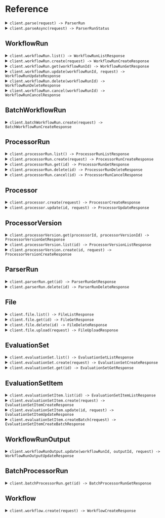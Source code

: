# Reference
<details><summary><code>client.parse(request) -> ParserRun</code></summary>
<dl>
<dd>

#### 📝 Description

<dl>
<dd>

<dl>
<dd>

Parse files to get cleaned, chunked target content (e.g. markdown).

The Parse endpoint allows you to convert documents into structured, machine-readable formats with fine-grained control over the parsing process. This endpoint is ideal for extracting cleaned document content to be used as context for downstream processing, e.g. RAG pipelines, custom ingestion pipelines, embeddings classification, etc.

For more details, see the [Parse File guide](/product/parsing/parse).
</dd>
</dl>
</dd>
</dl>

#### 🔌 Usage

<dl>
<dd>

<dl>
<dd>

```java
client.parse(
    ParseRequest
        .builder()
        .file(
            ParseRequestFile
                .builder()
                .build()
        )
        .responseType(ParseRequestResponseType.JSON)
        .build()
);
```
</dd>
</dl>
</dd>
</dl>

#### ⚙️ Parameters

<dl>
<dd>

<dl>
<dd>

**responseType:** `Optional<ParseRequestResponseType>` 

Controls the format of the response chunks. Defaults to `json` if not specified.
* `json` - Returns parsed outputs in the response body
* `url` - Return a presigned URL to the parsed content in the response body
    
</dd>
</dl>

<dl>
<dd>

**file:** `ParseRequestFile` — A file object containing either a URL or a fileId.
    
</dd>
</dl>

<dl>
<dd>

**config:** `Optional<ParseConfig>` 
    
</dd>
</dl>
</dd>
</dl>


</dd>
</dl>
</details>

<details><summary><code>client.parseAsync(request) -> ParserRunStatus</code></summary>
<dl>
<dd>

#### 📝 Description

<dl>
<dd>

<dl>
<dd>

Parse files **asynchronously** to get cleaned, chunked target content (e.g. markdown).

The Parse Async endpoint allows you to convert documents into structured, machine-readable formats with fine-grained control over the parsing process. This endpoint is ideal for extracting cleaned document content to be used as context for downstream processing, e.g. RAG pipelines, custom ingestion pipelines, embeddings classification, etc.

Parse files asynchronously and get a parser run ID that can be used to check status and retrieve results with the [Get Parser Run](https://docs.extend.ai/2025-04-21/developers/api-reference/parse-endpoints/get-parser-run) endpoint.

This is useful for:
* Large files that may take longer to process
* Avoiding timeout issues with synchronous parsing.

For more details, see the [Parse File guide](/product/parsing/parse).
</dd>
</dl>
</dd>
</dl>

#### 🔌 Usage

<dl>
<dd>

<dl>
<dd>

```java
client.parseAsync(
    ParseAsyncRequest
        .builder()
        .file(
            ParseAsyncRequestFile
                .builder()
                .build()
        )
        .build()
);
```
</dd>
</dl>
</dd>
</dl>

#### ⚙️ Parameters

<dl>
<dd>

<dl>
<dd>

**file:** `ParseAsyncRequestFile` — A file object containing either a URL or a fileId.
    
</dd>
</dl>

<dl>
<dd>

**config:** `Optional<ParseConfig>` 
    
</dd>
</dl>
</dd>
</dl>


</dd>
</dl>
</details>

## WorkflowRun
<details><summary><code>client.workflowRun.list() -> WorkflowRunListResponse</code></summary>
<dl>
<dd>

#### 📝 Description

<dl>
<dd>

<dl>
<dd>

List runs of a Workflow. Workflows are sequences of steps that process files and data in a specific order to achieve a desired outcome. A WorkflowRun represents a single execution of a workflow against a file.
</dd>
</dl>
</dd>
</dl>

#### 🔌 Usage

<dl>
<dd>

<dl>
<dd>

```java
client.workflowRun().list(
    WorkflowRunListRequest
        .builder()
        .status(WorkflowStatus.PENDING)
        .workflowId("workflowId")
        .batchId("batchId")
        .fileNameContains("fileNameContains")
        .sortBy(SortByEnum.UPDATED_AT)
        .sortDir(SortDirEnum.ASC)
        .nextPageToken("xK9mLPqRtN3vS8wF5hB2cQ==:zWvUxYjM4nKpL7aDgE9HbTcR2mAyX3/Q+CNkfBSw1dZ=")
        .maxPageSize(1)
        .build()
);
```
</dd>
</dl>
</dd>
</dl>

#### ⚙️ Parameters

<dl>
<dd>

<dl>
<dd>

**status:** `Optional<WorkflowStatus>` 

Filters workflow runs by their status. If not provided, no filter is applied.

 The status of a workflow run:
 * `"PENDING"` - The workflow run has not started yet
 * `"PROCESSING"` - The workflow run is in progress
 * `"NEEDS_REVIEW"` - The workflow run requires manual review
 * `"REJECTED"` - The workflow run was rejected during manual review
 * `"PROCESSED"` - The workflow run completed successfully
 * `"FAILED"` - The workflow run encountered an error
 * `"CANCELLED"` - The workflow run was cancelled
 * `"CANCELLING"` - The workflow run is being cancelled
    
</dd>
</dl>

<dl>
<dd>

**workflowId:** `Optional<String>` 

Filters workflow runs by the workflow ID. If not provided, runs for all workflows are returned.

Example: `"workflow_BMdfq_yWM3sT-ZzvCnA3f"`
    
</dd>
</dl>

<dl>
<dd>

**batchId:** `Optional<String>` 

Filters workflow runs by the batch ID. This is useful for fetching all runs for a given batch created via the [Batch Run Workflow](/developers/api-reference/workflow-endpoints/batch-run-workflow) endpoint.

Example: `"batch_7Ws31-F5"`
    
</dd>
</dl>

<dl>
<dd>

**fileNameContains:** `Optional<String>` 

Filters workflow runs by the name of the file. Only returns workflow runs where the file name contains this string.

Example: `"invoice"`
    
</dd>
</dl>

<dl>
<dd>

**sortBy:** `Optional<SortByEnum>` — Sorts the workflow runs by the given field.
    
</dd>
</dl>

<dl>
<dd>

**sortDir:** `Optional<SortDirEnum>` — Sorts the workflow runs in ascending or descending order. Ascending order means the earliest workflow run is returned first.
    
</dd>
</dl>

<dl>
<dd>

**nextPageToken:** `Optional<String>` 
    
</dd>
</dl>

<dl>
<dd>

**maxPageSize:** `Optional<Integer>` 
    
</dd>
</dl>
</dd>
</dl>


</dd>
</dl>
</details>

<details><summary><code>client.workflowRun.create(request) -> WorkflowRunCreateResponse</code></summary>
<dl>
<dd>

#### 📝 Description

<dl>
<dd>

<dl>
<dd>

Run a Workflow with files. A Workflow is a sequence of steps that process files and data in a specific order to achieve a desired outcome. A WorkflowRun will be created for each file processed. A WorkflowRun represents a single execution of a workflow against a file.
</dd>
</dl>
</dd>
</dl>

#### 🔌 Usage

<dl>
<dd>

<dl>
<dd>

```java
client.workflowRun().create(
    WorkflowRunCreateRequest
        .builder()
        .workflowId("workflow_id_here")
        .build()
);
```
</dd>
</dl>
</dd>
</dl>

#### ⚙️ Parameters

<dl>
<dd>

<dl>
<dd>

**workflowId:** `String` 

The ID of the workflow to run.

Example: `"workflow_BMdfq_yWM3sT-ZzvCnA3f"`
    
</dd>
</dl>

<dl>
<dd>

**files:** `Optional<List<WorkflowRunFileInput>>` — An array of files to process through the workflow. Either the `files` array or `rawTexts` array must be provided. Supported file types can be found [here](/product/general/supported-file-types). There is a limit if 50 files that can be processed at once using this endpoint. If you wish to process more at a time, consider using the [Batch Run Workflow](/developers/api-reference/workflow-endpoints/batch-run-workflow) endpoint.
    
</dd>
</dl>

<dl>
<dd>

**rawTexts:** `Optional<List<String>>` — An array of raw strings. Can be used in place of files when passing raw data. The raw data will be converted to `.txt` files and run through the workflow. If the data follows a specific format, it is recommended to use the files parameter instead. Either `files` or `rawTexts` must be provided.
    
</dd>
</dl>

<dl>
<dd>

**version:** `Optional<String>` 

An optional version of the workflow that files will be run through. This number can be found when viewing the workflow on the Extend platform. When a version number is not supplied, the most recent published version of the workflow will be used. If no published versions exist, the draft version will be used. To run the `"draft"` version of a workflow, use `"draft"` as the version.

Examples:
- `"3"` - Run version 3 of the workflow
- `"draft"` - Run the draft version of the workflow
    
</dd>
</dl>

<dl>
<dd>

**priority:** `Optional<Integer>` — An optional value used to determine the relative order of WorkflowRuns when rate limiting is in effect. Lower values will be prioritized before higher values.
    
</dd>
</dl>

<dl>
<dd>

**metadata:** `Optional<Map<String, Object>>` — A optional metadata object that can be assigned to a specific WorkflowRun to help identify it. It will be returned in the response and webhooks. You can place any arbitrary `key : value` pairs in this object.
    
</dd>
</dl>
</dd>
</dl>


</dd>
</dl>
</details>

<details><summary><code>client.workflowRun.get(workflowRunId) -> WorkflowRunGetResponse</code></summary>
<dl>
<dd>

#### 📝 Description

<dl>
<dd>

<dl>
<dd>

Once a workflow has been run, you can check the status and output of a specific WorkflowRun.
</dd>
</dl>
</dd>
</dl>

#### 🔌 Usage

<dl>
<dd>

<dl>
<dd>

```java
client.workflowRun().get("workflow_run_id_here");
```
</dd>
</dl>
</dd>
</dl>

#### ⚙️ Parameters

<dl>
<dd>

<dl>
<dd>

**workflowRunId:** `String` 

The ID of the WorkflowRun that was outputted after a Workflow was run through the API.

Example: `"workflow_run_8k9m-xyzAB_Pqrst-Nvw4"`
    
</dd>
</dl>
</dd>
</dl>


</dd>
</dl>
</details>

<details><summary><code>client.workflowRun.update(workflowRunId, request) -> WorkflowRunUpdateResponse</code></summary>
<dl>
<dd>

#### 📝 Description

<dl>
<dd>

<dl>
<dd>

You can update the name and metadata of an in progress WorkflowRun at any time using this endpoint.
</dd>
</dl>
</dd>
</dl>

#### 🔌 Usage

<dl>
<dd>

<dl>
<dd>

```java
client.workflowRun().update(
    "workflow_run_id_here",
    WorkflowRunUpdateRequest
        .builder()
        .build()
);
```
</dd>
</dl>
</dd>
</dl>

#### ⚙️ Parameters

<dl>
<dd>

<dl>
<dd>

**workflowRunId:** `String` 

The ID of the WorkflowRun. This ID will start with "workflow_run". This ID can be found in the API response when creating a Workflow Run, or in the "history" tab of a workflow on the Extend platform.

Example: `"workflow_run_8k9m-xyzAB_Pqrst-Nvw4"`
    
</dd>
</dl>

<dl>
<dd>

**name:** `Optional<String>` — An optional name that can be assigned to a specific WorkflowRun
    
</dd>
</dl>

<dl>
<dd>

**metadata:** `Optional<Map<String, Object>>` 

A metadata object that can be assigned to a specific WorkflowRun. If metadata already exists on this WorkflowRun, the newly incoming metadata will be merged with the existing metadata, with the incoming metadata taking field precedence.

You can include any arbitrary `key : value` pairs in this object.
    
</dd>
</dl>
</dd>
</dl>


</dd>
</dl>
</details>

<details><summary><code>client.workflowRun.delete(workflowRunId) -> WorkflowRunDeleteResponse</code></summary>
<dl>
<dd>

#### 📝 Description

<dl>
<dd>

<dl>
<dd>

Delete a workflow run and all associated data from Extend. This operation is permanent and cannot be undone.

This endpoint can be used if you'd like to manage data retention on your own rather than automated data retention policies. Or make one-off deletions for your downstream customers.
</dd>
</dl>
</dd>
</dl>

#### 🔌 Usage

<dl>
<dd>

<dl>
<dd>

```java
client.workflowRun().delete("workflow_run_id_here");
```
</dd>
</dl>
</dd>
</dl>

#### ⚙️ Parameters

<dl>
<dd>

<dl>
<dd>

**workflowRunId:** `String` 

The ID of the workflow run to delete.

Example: `"workflow_run_xKm9pNv3qWsY_jL2tR5Dh"`
    
</dd>
</dl>
</dd>
</dl>


</dd>
</dl>
</details>

<details><summary><code>client.workflowRun.cancel(workflowRunId) -> WorkflowRunCancelResponse</code></summary>
<dl>
<dd>

#### 📝 Description

<dl>
<dd>

<dl>
<dd>

Cancel a running workflow run by its ID. This endpoint allows you to stop a workflow run that is currently in progress.

Note: Only workflow runs with a status of `PROCESSING` or `PENDING` can be cancelled. Workflow runs that are completed, failed, in review, rejected, or already cancelled cannot be cancelled.
</dd>
</dl>
</dd>
</dl>

#### 🔌 Usage

<dl>
<dd>

<dl>
<dd>

```java
client.workflowRun().cancel("workflow_run_id_here");
```
</dd>
</dl>
</dd>
</dl>

#### ⚙️ Parameters

<dl>
<dd>

<dl>
<dd>

**workflowRunId:** `String` 

The ID of the workflow run to cancel.

Example: `"workflow_run_xKm9pNv3qWsY_jL2tR5Dh"`
    
</dd>
</dl>
</dd>
</dl>


</dd>
</dl>
</details>

## BatchWorkflowRun
<details><summary><code>client.batchWorkflowRun.create(request) -> BatchWorkflowRunCreateResponse</code></summary>
<dl>
<dd>

#### 📝 Description

<dl>
<dd>

<dl>
<dd>

This endpoint allows you to efficiently initiate large batches of workflow runs in a single request (up to 1,000 in a single request, but you can queue up multiple batches in rapid succession). It accepts an array of inputs, each containing a file and metadata pair. The primary use case for this endpoint is for doing large bulk runs of >1000 files at a time that can process over the course of a few hours without needing to manage rate limits that would likely occur using the primary run endpoint.

Unlike the single [Run Workflow](/developers/api-reference/workflow-endpoints/run-workflow) endpoint which returns the details of the created workflow runs immediately, this batch endpoint returns a `batchId`.

Our recommended usage pattern is to integrate with [Webhooks](/product/webhooks/configuration) for consuming results, using the `metadata` and `batchId` to match up results to the original inputs in your downstream systems. However, you can integrate in a polling mechanism by using a combination of the [List Workflow Runs](https://docs.extend.ai/2025-04-21/developers/api-reference/workflow-endpoints/list-workflow-runs) endpoint to fetch all runs via a batch, and then [Get Workflow Run](https://docs.extend.ai/2025-04-21/developers/api-reference/workflow-endpoints/get-workflow-run) to fetch the full outputs each run.

**Priority:** All workflow runs created through this batch endpoint are automatically assigned a priority of 90.

**Processing and Monitoring:**
Upon successful submission, the endpoint returns a `batchId`. The individual workflow runs are then queued for processing.

- **Monitoring:** Track the progress and consume results of individual runs using [Webhooks](/product/webhooks/configuration). Subscribe to events like `workflow_run.completed`, `workflow_run.failed`, etc. The webhook payload for these events will include the corresponding `batchId` and the `metadata` you provided for each input.
- **Fetching Results:** You can also use the [List Workflow Runs](https://docs.extend.ai/2025-04-21/developers/api-reference/workflow-endpoints/list-workflow-runs) endpoint and filter using the `batchId` query param.
</dd>
</dl>
</dd>
</dl>

#### 🔌 Usage

<dl>
<dd>

<dl>
<dd>

```java
client.batchWorkflowRun().create(
    BatchWorkflowRunCreateRequest
        .builder()
        .workflowId("workflow_id_here")
        .inputs(
            new ArrayList<BatchWorkflowRunCreateRequestInputsItem>(
                Arrays.asList(
                    BatchWorkflowRunCreateRequestInputsItem
                        .builder()
                        .build()
                )
            )
        )
        .build()
);
```
</dd>
</dl>
</dd>
</dl>

#### ⚙️ Parameters

<dl>
<dd>

<dl>
<dd>

**workflowId:** `String` 

The ID of the workflow to run. This ID will start with "workflow_". This ID can be found viewing the workflow on the Extend platform.

Example: `"workflow_BMdfq_yWM3sT-ZzvCnA3f"`
    
</dd>
</dl>

<dl>
<dd>

**version:** `Optional<String>` — An optional version of the workflow to use. This can be a specific version number (e.g., `"1"`, `"2"`) found on the Extend platform, or `"draft"` to use the current unpublished draft version. When a version is not supplied, the latest deployed version of the workflow will be used. If no deployed version exists, the draft version will be used.
    
</dd>
</dl>

<dl>
<dd>

**inputs:** `List<BatchWorkflowRunCreateRequestInputsItem>` — An array of input objects to be processed by the workflow. Each object represents a single workflow run to be created. The array must contain at least 1 input and at most 1000 inputs.
    
</dd>
</dl>
</dd>
</dl>


</dd>
</dl>
</details>

## ProcessorRun
<details><summary><code>client.processorRun.list() -> ProcessorRunListResponse</code></summary>
<dl>
<dd>

#### 📝 Description

<dl>
<dd>

<dl>
<dd>

List runs of a Processor. A ProcessorRun represents a single execution of a processor against a file.
</dd>
</dl>
</dd>
</dl>

#### 🔌 Usage

<dl>
<dd>

<dl>
<dd>

```java
client.processorRun().list(
    ProcessorRunListRequest
        .builder()
        .status(ProcessorStatus.PENDING)
        .processorId("processorId")
        .processorType(ProcessorType.EXTRACT)
        .sourceId("sourceId")
        .source(ProcessorRunListRequestSource.ADMIN)
        .fileNameContains("fileNameContains")
        .sortBy(SortByEnum.UPDATED_AT)
        .sortDir(SortDirEnum.ASC)
        .nextPageToken("xK9mLPqRtN3vS8wF5hB2cQ==:zWvUxYjM4nKpL7aDgE9HbTcR2mAyX3/Q+CNkfBSw1dZ=")
        .maxPageSize(1)
        .build()
);
```
</dd>
</dl>
</dd>
</dl>

#### ⚙️ Parameters

<dl>
<dd>

<dl>
<dd>

**status:** `Optional<ProcessorStatus>` 

Filters processor runs by their status. If not provided, no filter is applied.

 The status of a processor run:
 * `"PENDING"` - The processor run has not started yet
 * `"PROCESSING"` - The processor run is in progress
 * `"PROCESSED"` - The processor run completed successfully
 * `"FAILED"` - The processor run encountered an error
 * `"CANCELLED"` - The processor run was cancelled
    
</dd>
</dl>

<dl>
<dd>

**processorId:** `Optional<String>` 

Filters processor runs by the processor ID. If not provided, runs for all processors are returned.

Example: `"dp_BMdfq_yWM3sT-ZzvCnA3f"`
    
</dd>
</dl>

<dl>
<dd>

**processorType:** `Optional<ProcessorType>` 

Filters processor runs by the processor type. If not provided, runs for all processor types are returned.

Example: `"EXTRACT"`
    
</dd>
</dl>

<dl>
<dd>

**sourceId:** `Optional<String>` 

Filters processor runs by the source ID. The source ID corresponds to the entity that created the processor run.

Example: `"workflow_run_123"`
    
</dd>
</dl>

<dl>
<dd>

**source:** `Optional<ProcessorRunListRequestSource>` 

Filters processor runs by the source that created them. If not provided, runs from all sources are returned.

The source of the processor run:
* `"ADMIN"` - Created by admin
* `"BATCH_PROCESSOR_RUN"` - Created from a batch processor run
* `"PLAYGROUND"` - Created from playground
* `"WORKFLOW_CONFIGURATION"` - Created from workflow configuration
* `"WORKFLOW_RUN"` - Created from a workflow run
* `"STUDIO"` - Created from Studio
* `"API"` - Created via API
 
    
</dd>
</dl>

<dl>
<dd>

**fileNameContains:** `Optional<String>` 

Filters processor runs by the name of the file. Only returns processor runs where the file name contains this string.

Example: `"invoice"`
    
</dd>
</dl>

<dl>
<dd>

**sortBy:** `Optional<SortByEnum>` — Sorts the processor runs by the given field.
    
</dd>
</dl>

<dl>
<dd>

**sortDir:** `Optional<SortDirEnum>` — Sorts the processor runs in ascending or descending order. Ascending order means the earliest processor run is returned first.
    
</dd>
</dl>

<dl>
<dd>

**nextPageToken:** `Optional<String>` 
    
</dd>
</dl>

<dl>
<dd>

**maxPageSize:** `Optional<Integer>` 
    
</dd>
</dl>
</dd>
</dl>


</dd>
</dl>
</details>

<details><summary><code>client.processorRun.create(request) -> ProcessorRunCreateResponse</code></summary>
<dl>
<dd>

#### 📝 Description

<dl>
<dd>

<dl>
<dd>

Run processors (extraction, classification, splitting, etc.) on a given document.

**Synchronous vs Asynchronous Processing:**
- **Asynchronous (default)**: Returns immediately with `PROCESSING` status. Use webhooks or polling to get results.
- **Synchronous**: Set `sync: true` to wait for completion and get final results in the response (5-minute timeout).

**For asynchronous processing:**
- You can [configure webhooks](https://docs.extend.ai/2025-04-21/developers/webhooks/configuration) to receive notifications when a processor run is complete or failed.
- Or you can [poll the get endpoint](https://docs.extend.ai/2025-04-21/developers/api-reference/processor-endpoints/get-processor-run) for updates on the status of the processor run.
</dd>
</dl>
</dd>
</dl>

#### 🔌 Usage

<dl>
<dd>

<dl>
<dd>

```java
client.processorRun().create(
    ProcessorRunCreateRequest
        .builder()
        .processorId("processor_id_here")
        .build()
);
```
</dd>
</dl>
</dd>
</dl>

#### ⚙️ Parameters

<dl>
<dd>

<dl>
<dd>

**processorId:** `String` 
    
</dd>
</dl>

<dl>
<dd>

**version:** `Optional<String>` 

An optional version of the processor to use. When not supplied, the most recent published version of the processor will be used. Special values include:
- `"latest"` for the most recent published version. If there are no published versions, the draft version will be used.
- `"draft"` for the draft version.
- Specific version numbers corresponding to versions your team has published, e.g. `"1.0"`, `"2.2"`, etc.
    
</dd>
</dl>

<dl>
<dd>

**file:** `Optional<ProcessorRunFileInput>` — The file to be processed. One of `file` or `rawText` must be provided. Supported file types can be found [here](/product/general/supported-file-types).
    
</dd>
</dl>

<dl>
<dd>

**rawText:** `Optional<String>` — A raw string to be processed. Can be used in place of file when passing raw text data streams. One of `file` or `rawText` must be provided.
    
</dd>
</dl>

<dl>
<dd>

**sync:** `Optional<Boolean>` 

Whether to run the processor synchronously. When `true`, the request will wait for the processor run to complete and return the final results. When `false` (default), the request returns immediately with a `PROCESSING` status, and you can poll for completion or use webhooks. For production use cases, we recommending leaving sync off and building around an async integration for more resiliency, unless your use case is predictably fast (e.g. sub < 30 seconds) run time or otherwise have integration constraints that require a synchronous API.

**Timeout**: Synchronous requests have a 5-minute timeout. If the processor run takes longer, it will continue processing asynchronously and you can retrieve the results via the GET endpoint.
    
</dd>
</dl>

<dl>
<dd>

**priority:** `Optional<Integer>` — An optional value used to determine the relative order of ProcessorRuns when rate limiting is in effect. Lower values will be prioritized before higher values.
    
</dd>
</dl>

<dl>
<dd>

**metadata:** `Optional<Map<String, Object>>` — An optional object that can be passed in to identify the run of the document processor. It will be returned back to you in the response and webhooks.
    
</dd>
</dl>

<dl>
<dd>

**config:** `Optional<ProcessorRunCreateRequestConfig>` — The configuration for the processor run. If this is provided, this config will be used. If not provided, the config for the specific version you provide will be used. The type of configuration must match the processor type.
    
</dd>
</dl>
</dd>
</dl>


</dd>
</dl>
</details>

<details><summary><code>client.processorRun.get(id) -> ProcessorRunGetResponse</code></summary>
<dl>
<dd>

#### 📝 Description

<dl>
<dd>

<dl>
<dd>

Retrieve details about a specific processor run, including its status, outputs, and any edits made during review.

A common use case for this endpoint is to poll for the status and final output of an async processor run when using the [Run Processor](https://docs.extend.ai/2025-04-21/developers/api-reference/processor-endpoints/run-processor) endpoint. For instance, if you do not want to not configure webhooks to receive the output via completion/failure events.
</dd>
</dl>
</dd>
</dl>

#### 🔌 Usage

<dl>
<dd>

<dl>
<dd>

```java
client.processorRun().get("processor_run_id_here");
```
</dd>
</dl>
</dd>
</dl>

#### ⚙️ Parameters

<dl>
<dd>

<dl>
<dd>

**id:** `String` 

The unique identifier for this processor run.

Example: `"dpr_Xj8mK2pL9nR4vT7qY5wZ"`
    
</dd>
</dl>
</dd>
</dl>


</dd>
</dl>
</details>

<details><summary><code>client.processorRun.delete(id) -> ProcessorRunDeleteResponse</code></summary>
<dl>
<dd>

#### 📝 Description

<dl>
<dd>

<dl>
<dd>

Delete a processor run and all associated data from Extend. This operation is permanent and cannot be undone.

This endpoint can be used if you'd like to manage data retention on your own rather than automated data retention policies. Or make one-off deletions for your downstream customers.
</dd>
</dl>
</dd>
</dl>

#### 🔌 Usage

<dl>
<dd>

<dl>
<dd>

```java
client.processorRun().delete("processor_run_id_here");
```
</dd>
</dl>
</dd>
</dl>

#### ⚙️ Parameters

<dl>
<dd>

<dl>
<dd>

**id:** `String` 

The ID of the processor run to delete.

Example: `"dpr_Xj8mK2pL9nR4vT7qY5wZ"`
    
</dd>
</dl>
</dd>
</dl>


</dd>
</dl>
</details>

<details><summary><code>client.processorRun.cancel(id) -> ProcessorRunCancelResponse</code></summary>
<dl>
<dd>

#### 📝 Description

<dl>
<dd>

<dl>
<dd>

Cancel a running processor run by its ID. This endpoint allows you to stop a processor run that is currently in progress.

Note: Only processor runs with a status of `"PROCESSING"` can be cancelled. Processor runs that have already completed, failed, or been cancelled cannot be cancelled again.
</dd>
</dl>
</dd>
</dl>

#### 🔌 Usage

<dl>
<dd>

<dl>
<dd>

```java
client.processorRun().cancel("processor_run_id_here");
```
</dd>
</dl>
</dd>
</dl>

#### ⚙️ Parameters

<dl>
<dd>

<dl>
<dd>

**id:** `String` 

The unique identifier for the processor run to cancel.

Example: `"dpr_Xj8mK2pL9nR4vT7qY5wZ"`
    
</dd>
</dl>
</dd>
</dl>


</dd>
</dl>
</details>

## Processor
<details><summary><code>client.processor.create(request) -> ProcessorCreateResponse</code></summary>
<dl>
<dd>

#### 📝 Description

<dl>
<dd>

<dl>
<dd>

Create a new processor in Extend, optionally cloning from an existing processor
</dd>
</dl>
</dd>
</dl>

#### 🔌 Usage

<dl>
<dd>

<dl>
<dd>

```java
client.processor().create(
    ProcessorCreateRequest
        .builder()
        .name("My Processor Name")
        .type(ProcessorType.EXTRACT)
        .build()
);
```
</dd>
</dl>
</dd>
</dl>

#### ⚙️ Parameters

<dl>
<dd>

<dl>
<dd>

**name:** `String` — The name of the new processor
    
</dd>
</dl>

<dl>
<dd>

**type:** `ProcessorType` 
    
</dd>
</dl>

<dl>
<dd>

**cloneProcessorId:** `Optional<String>` 

The ID of an existing processor to clone. One of `cloneProcessorId` or `config` must be provided.

Example: `"dp_Xj8mK2pL9nR4vT7qY5wZ"`
    
</dd>
</dl>

<dl>
<dd>

**config:** `Optional<ProcessorCreateRequestConfig>` — The configuration for the processor. The type of configuration must match the processor type. One of `cloneProcessorId` or `config` must be provided.
    
</dd>
</dl>
</dd>
</dl>


</dd>
</dl>
</details>

<details><summary><code>client.processor.update(id, request) -> ProcessorUpdateResponse</code></summary>
<dl>
<dd>

#### 📝 Description

<dl>
<dd>

<dl>
<dd>

Update an existing processor in Extend
</dd>
</dl>
</dd>
</dl>

#### 🔌 Usage

<dl>
<dd>

<dl>
<dd>

```java
client.processor().update(
    "processor_id_here",
    ProcessorUpdateRequest
        .builder()
        .build()
);
```
</dd>
</dl>
</dd>
</dl>

#### ⚙️ Parameters

<dl>
<dd>

<dl>
<dd>

**id:** `String` 

The ID of the processor to update.

Example: `"dp_Xj8mK2pL9nR4vT7qY5wZ"`
    
</dd>
</dl>

<dl>
<dd>

**name:** `Optional<String>` — The new name for the processor
    
</dd>
</dl>

<dl>
<dd>

**config:** `Optional<ProcessorUpdateRequestConfig>` 

The new configuration for the processor. The type of configuration must match the processor type:
* For classification processors, use `ClassificationConfig`
* For extraction processors, use `ExtractionConfig`
* For splitter processors, use `SplitterConfig`
    
</dd>
</dl>
</dd>
</dl>


</dd>
</dl>
</details>

## ProcessorVersion
<details><summary><code>client.processorVersion.get(processorId, processorVersionId) -> ProcessorVersionGetResponse</code></summary>
<dl>
<dd>

#### 📝 Description

<dl>
<dd>

<dl>
<dd>

Retrieve a specific version of a processor in Extend
</dd>
</dl>
</dd>
</dl>

#### 🔌 Usage

<dl>
<dd>

<dl>
<dd>

```java
client.processorVersion().get("processor_id_here", "processor_version_id_here");
```
</dd>
</dl>
</dd>
</dl>

#### ⚙️ Parameters

<dl>
<dd>

<dl>
<dd>

**processorId:** `String` 

The ID of the processor.

Example: `"dp_Xj8mK2pL9nR4vT7qY5wZ"`
    
</dd>
</dl>

<dl>
<dd>

**processorVersionId:** `String` 

The ID of the specific processor version to retrieve.

Example: `"dpv_QYk6jgHA_8CsO8rVWhyNC"`
    
</dd>
</dl>
</dd>
</dl>


</dd>
</dl>
</details>

<details><summary><code>client.processorVersion.list(id) -> ProcessorVersionListResponse</code></summary>
<dl>
<dd>

#### 📝 Description

<dl>
<dd>

<dl>
<dd>

This endpoint allows you to fetch all versions of a given processor, including the current `draft` version.

Versions are typically returned in descending order of creation (newest first), but this should be confirmed in the actual implementation.
The `draft` version is the latest unpublished version of the processor, which can be published to create a new version. It might not have any changes from the last published version.
</dd>
</dl>
</dd>
</dl>

#### 🔌 Usage

<dl>
<dd>

<dl>
<dd>

```java
client.processorVersion().list("processor_id_here");
```
</dd>
</dl>
</dd>
</dl>

#### ⚙️ Parameters

<dl>
<dd>

<dl>
<dd>

**id:** `String` 

The ID of the processor to retrieve versions for.

Example: `"dp_Xj8mK2pL9nR4vT7qY5wZ"`
    
</dd>
</dl>
</dd>
</dl>


</dd>
</dl>
</details>

<details><summary><code>client.processorVersion.create(id, request) -> ProcessorVersionCreateResponse</code></summary>
<dl>
<dd>

#### 📝 Description

<dl>
<dd>

<dl>
<dd>

This endpoint allows you to publish a new version of an existing processor. Publishing a new version creates a snapshot of the processor's current configuration and makes it available for use in workflows.

Publishing a new version does not automatically update existing workflows using this processor. You may need to manually update workflows to use the new version if desired.
</dd>
</dl>
</dd>
</dl>

#### 🔌 Usage

<dl>
<dd>

<dl>
<dd>

```java
client.processorVersion().create(
    "processor_id_here",
    ProcessorVersionCreateRequest
        .builder()
        .releaseType(ProcessorVersionCreateRequestReleaseType.MAJOR)
        .build()
);
```
</dd>
</dl>
</dd>
</dl>

#### ⚙️ Parameters

<dl>
<dd>

<dl>
<dd>

**id:** `String` 

The ID of the processor to publish a new version for.

Example: `"dp_Xj8mK2pL9nR4vT7qY5wZ"`
    
</dd>
</dl>

<dl>
<dd>

**releaseType:** `ProcessorVersionCreateRequestReleaseType` — The type of release for this version. The two options are "major" and "minor", which will increment the version number accordingly.
    
</dd>
</dl>

<dl>
<dd>

**description:** `Optional<String>` — A description of the changes in this version. This helps track the evolution of the processor over time.
    
</dd>
</dl>

<dl>
<dd>

**config:** `Optional<ProcessorVersionCreateRequestConfig>` — The configuration for this version of the processor. The type of configuration must match the processor type.
    
</dd>
</dl>
</dd>
</dl>


</dd>
</dl>
</details>

## ParserRun
<details><summary><code>client.parserRun.get(id) -> ParserRunGetResponse</code></summary>
<dl>
<dd>

#### 📝 Description

<dl>
<dd>

<dl>
<dd>

Retrieve the status and results of a parser run.

Use this endpoint to get results for a parser run that has already completed, or to check on the status of an asynchronous parser run initiated via the [Parse File Asynchronously](https://docs.extend.ai/2025-04-21/developers/api-reference/parse-endpoints/parse-file-async) endpoint.

If parsing is still in progress, you'll receive a response with just the status. Once complete, you'll receive the full parsed content in the response.
</dd>
</dl>
</dd>
</dl>

#### 🔌 Usage

<dl>
<dd>

<dl>
<dd>

```java
client.parserRun().get(
    "parser_run_id_here",
    ParserRunGetRequest
        .builder()
        .responseType(ParserRunGetRequestResponseType.JSON)
        .build()
);
```
</dd>
</dl>
</dd>
</dl>

#### ⚙️ Parameters

<dl>
<dd>

<dl>
<dd>

**id:** `String` 

The unique identifier for the parser run.

Example: `"parser_run_xK9mLPqRtN3vS8wF5hB2cQ"`
    
</dd>
</dl>

<dl>
<dd>

**responseType:** `Optional<ParserRunGetRequestResponseType>` 

Controls the format of the response chunks. Defaults to `json` if not specified.
* `json` - Returns chunks with inline content
* `url` - Returns chunks with presigned URLs to content instead of inline data
    
</dd>
</dl>
</dd>
</dl>


</dd>
</dl>
</details>

<details><summary><code>client.parserRun.delete(id) -> ParserRunDeleteResponse</code></summary>
<dl>
<dd>

#### 📝 Description

<dl>
<dd>

<dl>
<dd>

Delete a parser run and all associated data from Extend. This operation is permanent and cannot be undone.

This endpoint can be used if you'd like to manage data retention on your own rather than automated data retention policies. Or make one-off deletions for your downstream customers.
</dd>
</dl>
</dd>
</dl>

#### 🔌 Usage

<dl>
<dd>

<dl>
<dd>

```java
client.parserRun().delete("parser_run_id_here");
```
</dd>
</dl>
</dd>
</dl>

#### ⚙️ Parameters

<dl>
<dd>

<dl>
<dd>

**id:** `String` 

The ID of the parser run to delete.

Example: `"parser_run_xK9mLPqRtN3vS8wF5hB2cQ"`
    
</dd>
</dl>
</dd>
</dl>


</dd>
</dl>
</details>

## File
<details><summary><code>client.file.list() -> FileListResponse</code></summary>
<dl>
<dd>

#### 📝 Description

<dl>
<dd>

<dl>
<dd>

List files in your account. Files represent documents that have been uploaded to Extend. This endpoint returns a paginated response. You can use the `nextPageToken` to fetch subsequent results.
</dd>
</dl>
</dd>
</dl>

#### 🔌 Usage

<dl>
<dd>

<dl>
<dd>

```java
client.file().list(
    FileListRequest
        .builder()
        .nameContains("nameContains")
        .sortDir(SortDirEnum.ASC)
        .nextPageToken("xK9mLPqRtN3vS8wF5hB2cQ==:zWvUxYjM4nKpL7aDgE9HbTcR2mAyX3/Q+CNkfBSw1dZ=")
        .maxPageSize(1)
        .build()
);
```
</dd>
</dl>
</dd>
</dl>

#### ⚙️ Parameters

<dl>
<dd>

<dl>
<dd>

**nameContains:** `Optional<String>` 

Filters files to only include those that contain the given string in the name.

Example: `"invoice"`
    
</dd>
</dl>

<dl>
<dd>

**sortDir:** `Optional<SortDirEnum>` — Sorts the files in ascending or descending order. Ascending order means the earliest file is returned first.
    
</dd>
</dl>

<dl>
<dd>

**nextPageToken:** `Optional<String>` 
    
</dd>
</dl>

<dl>
<dd>

**maxPageSize:** `Optional<Integer>` 
    
</dd>
</dl>
</dd>
</dl>


</dd>
</dl>
</details>

<details><summary><code>client.file.get(id) -> FileGetResponse</code></summary>
<dl>
<dd>

#### 📝 Description

<dl>
<dd>

<dl>
<dd>

Fetch a file by its ID to obtain additional details and the raw file content.
</dd>
</dl>
</dd>
</dl>

#### 🔌 Usage

<dl>
<dd>

<dl>
<dd>

```java
client.file().get(
    "file_id_here",
    FileGetRequest
        .builder()
        .rawText(true)
        .markdown(true)
        .html(true)
        .build()
);
```
</dd>
</dl>
</dd>
</dl>

#### ⚙️ Parameters

<dl>
<dd>

<dl>
<dd>

**id:** `String` 

Extend's ID for the file. It will always start with `"file_"`. This ID is returned when creating a new File, or the value on the `fileId` field in a WorkflowRun.

Example: `"file_Xj8mK2pL9nR4vT7qY5wZ"`
    
</dd>
</dl>

<dl>
<dd>

**rawText:** `Optional<Boolean>` — If set to true, the raw text content of the file will be included in the response. This is useful for indexing text-based files like PDFs, Word Documents, etc.
    
</dd>
</dl>

<dl>
<dd>

**markdown:** `Optional<Boolean>` 

If set to true, the markdown content of the file will be included in the response. This is useful for indexing very clean content into RAG pipelines for files like PDFs, Word Documents, etc.

Only available for files with a type of PDF, IMG, or .doc/.docx files that were auto-converted to PDFs.
    
</dd>
</dl>

<dl>
<dd>

**html:** `Optional<Boolean>` 

If set to true, the html content of the file will be included in the response. This is useful for indexing html content into RAG pipelines.

Only available for files with a type of DOCX.
    
</dd>
</dl>
</dd>
</dl>


</dd>
</dl>
</details>

<details><summary><code>client.file.delete(id) -> FileDeleteResponse</code></summary>
<dl>
<dd>

#### 📝 Description

<dl>
<dd>

<dl>
<dd>

Delete a file and all associated data from Extend. This operation is permanent and cannot be undone.

This endpoint can be used if you'd like to manage data retention on your own rather than automated data retention policies. Or make one-off deletions for your downstream customers.
</dd>
</dl>
</dd>
</dl>

#### 🔌 Usage

<dl>
<dd>

<dl>
<dd>

```java
client.file().delete("file_id_here");
```
</dd>
</dl>
</dd>
</dl>

#### ⚙️ Parameters

<dl>
<dd>

<dl>
<dd>

**id:** `String` 

The ID of the file to delete.

Example: `"file_xK9mLPqRtN3vS8wF5hB2cQ"`
    
</dd>
</dl>
</dd>
</dl>


</dd>
</dl>
</details>

<details><summary><code>client.file.upload(request) -> FileUploadResponse</code></summary>
<dl>
<dd>

#### 📝 Description

<dl>
<dd>

<dl>
<dd>

Upload and create a new file in Extend.

This endpoint accepts file contents and registers them as a File in Extend, which can be used for [running workflows](https://docs.extend.ai/2025-04-21/developers/api-reference/workflow-endpoints/run-workflow), [creating evaluation set items](https://docs.extend.ai/2025-04-21/developers/api-reference/evaluation-set-endpoints/bulk-create-evaluation-set-items), [parsing](https://docs.extend.ai/2025-04-21/developers/api-reference/parse-endpoints/parse-file), etc.

If an uploaded file is detected as a Word or PowerPoint document, it will be automatically converted to a PDF.

Supported file types can be found [here](/product/general/supported-file-types).

This endpoint requires multipart form encoding. Most HTTP clients will handle this encoding automatically (see the examples).
</dd>
</dl>
</dd>
</dl>

#### 🔌 Usage

<dl>
<dd>

<dl>
<dd>

```java
client.file().upload(
    FileUploadRequest
        .builder()
        .build()
);
```
</dd>
</dl>
</dd>
</dl>


</dd>
</dl>
</details>

## EvaluationSet
<details><summary><code>client.evaluationSet.list() -> EvaluationSetListResponse</code></summary>
<dl>
<dd>

#### 📝 Description

<dl>
<dd>

<dl>
<dd>

List evaluation sets in your account. You can use the `processorId` parameter to filter evaluation sets by processor. 

This endpoint returns a paginated response. You can use the `nextPageToken` to fetch subsequent results.
</dd>
</dl>
</dd>
</dl>

#### 🔌 Usage

<dl>
<dd>

<dl>
<dd>

```java
client.evaluationSet().list(
    EvaluationSetListRequest
        .builder()
        .processorId("processor_id_here")
        .sortBy(SortByEnum.UPDATED_AT)
        .sortDir(SortDirEnum.ASC)
        .nextPageToken("xK9mLPqRtN3vS8wF5hB2cQ==:zWvUxYjM4nKpL7aDgE9HbTcR2mAyX3/Q+CNkfBSw1dZ=")
        .maxPageSize(1)
        .build()
);
```
</dd>
</dl>
</dd>
</dl>

#### ⚙️ Parameters

<dl>
<dd>

<dl>
<dd>

**processorId:** `Optional<String>` 

The ID of the processor to filter evaluation sets by.

Example: `"dp_Xj8mK2pL9nR4vT7qY5wZ"`
    
</dd>
</dl>

<dl>
<dd>

**sortBy:** `Optional<SortByEnum>` — Sorts the evaluation sets by the given field.
    
</dd>
</dl>

<dl>
<dd>

**sortDir:** `Optional<SortDirEnum>` — Sorts the evaluation sets in ascending or descending order. Ascending order means the earliest evaluation set is returned first.
    
</dd>
</dl>

<dl>
<dd>

**nextPageToken:** `Optional<String>` 
    
</dd>
</dl>

<dl>
<dd>

**maxPageSize:** `Optional<Integer>` 
    
</dd>
</dl>
</dd>
</dl>


</dd>
</dl>
</details>

<details><summary><code>client.evaluationSet.create(request) -> EvaluationSetCreateResponse</code></summary>
<dl>
<dd>

#### 📝 Description

<dl>
<dd>

<dl>
<dd>

Evaluation sets are collections of files and expected outputs that are used to evaluate the performance of a given processor in Extend. This endpoint will create a new evaluation set in Extend, which items can be added to using the [Create Evaluation Set Item](https://docs.extend.ai/2025-04-21/developers/api-reference/evaluation-set-endpoints/create-evaluation-set-item) endpoint.

Note: it is not necessary to create an evaluation set via API. You can also create an evaluation set via the Extend dashboard and take the ID from there.
</dd>
</dl>
</dd>
</dl>

#### 🔌 Usage

<dl>
<dd>

<dl>
<dd>

```java
client.evaluationSet().create(
    EvaluationSetCreateRequest
        .builder()
        .name("My Evaluation Set")
        .description("My Evaluation Set Description")
        .processorId("processor_id_here")
        .build()
);
```
</dd>
</dl>
</dd>
</dl>

#### ⚙️ Parameters

<dl>
<dd>

<dl>
<dd>

**name:** `String` 

The name of the evaluation set.

Example: `"Invoice Processing Test Set"`
    
</dd>
</dl>

<dl>
<dd>

**description:** `String` 

A description of what this evaluation set is used for.

Example: `"Q4 2023 vendor invoices"`
    
</dd>
</dl>

<dl>
<dd>

**processorId:** `String` 

The ID of the processor to create an evaluation set for. Evaluation sets can in theory be run against any processor, but it is required to associate the evaluation set with a primary processor.

Example: `"dp_Xj8mK2pL9nR4vT7qY5wZ"`
    
</dd>
</dl>
</dd>
</dl>


</dd>
</dl>
</details>

<details><summary><code>client.evaluationSet.get(id) -> EvaluationSetGetResponse</code></summary>
<dl>
<dd>

#### 📝 Description

<dl>
<dd>

<dl>
<dd>

Retrieve a specific evaluation set by ID. This returns an evaluation set object, but does not include the items in the evaluation set. You can use the [List Evaluation Set Items](https://docs.extend.ai/2025-04-21/developers/api-reference/evaluation-set-endpoints/list-evaluation-set-items) endpoint to get the items in an evaluation set.
</dd>
</dl>
</dd>
</dl>

#### 🔌 Usage

<dl>
<dd>

<dl>
<dd>

```java
client.evaluationSet().get("evaluation_set_id_here");
```
</dd>
</dl>
</dd>
</dl>

#### ⚙️ Parameters

<dl>
<dd>

<dl>
<dd>

**id:** `String` 

The ID of the evaluation set to retrieve.

Example: `"ev_2LcgeY_mp2T5yPaEuq5Lw"`
    
</dd>
</dl>
</dd>
</dl>


</dd>
</dl>
</details>

## EvaluationSetItem
<details><summary><code>client.evaluationSetItem.list(id) -> EvaluationSetItemListResponse</code></summary>
<dl>
<dd>

#### 📝 Description

<dl>
<dd>

<dl>
<dd>

List all items in a specific evaluation set. Evaluation set items are the individual files and expected outputs that are used to evaluate the performance of a given processor in Extend. 

This endpoint returns a paginated response. You can use the `nextPageToken` to fetch subsequent results.
</dd>
</dl>
</dd>
</dl>

#### 🔌 Usage

<dl>
<dd>

<dl>
<dd>

```java
client.evaluationSetItem().list(
    "evaluation_set_id_here",
    EvaluationSetItemListRequest
        .builder()
        .sortBy(SortByEnum.UPDATED_AT)
        .sortDir(SortDirEnum.ASC)
        .nextPageToken("xK9mLPqRtN3vS8wF5hB2cQ==:zWvUxYjM4nKpL7aDgE9HbTcR2mAyX3/Q+CNkfBSw1dZ=")
        .maxPageSize(1)
        .build()
);
```
</dd>
</dl>
</dd>
</dl>

#### ⚙️ Parameters

<dl>
<dd>

<dl>
<dd>

**id:** `String` 

The ID of the evaluation set to retrieve items for.

Example: `"ev_2LcgeY_mp2T5yPaEuq5Lw"`
    
</dd>
</dl>

<dl>
<dd>

**sortBy:** `Optional<SortByEnum>` — Sorts the evaluation set items by the given field.
    
</dd>
</dl>

<dl>
<dd>

**sortDir:** `Optional<SortDirEnum>` — Sorts the evaluation set items in ascending or descending order. Ascending order means the earliest evaluation set is returned first.
    
</dd>
</dl>

<dl>
<dd>

**nextPageToken:** `Optional<String>` 
    
</dd>
</dl>

<dl>
<dd>

**maxPageSize:** `Optional<Integer>` 
    
</dd>
</dl>
</dd>
</dl>


</dd>
</dl>
</details>

<details><summary><code>client.evaluationSetItem.create(request) -> EvaluationSetItemCreateResponse</code></summary>
<dl>
<dd>

#### 📝 Description

<dl>
<dd>

<dl>
<dd>

Evaluation set items are the individual files and expected outputs that are used to evaluate the performance of a given processor in Extend. This endpoint will create a new evaluation set item in Extend, which will be used during an evaluation run.

Best Practices for Outputs in Evaluation Sets:
- **Configure First, Output Later**
  - Always create and finalize your processor configuration before creating evaluation sets
  - Field IDs in outputs must match those defined in your processor configuration
- **Type Consistency**
  - Ensure output types exactly match your processor configuration
  - For example, if a field is configured as "currency", don't submit a simple number value
- **Field IDs**
  - Use the exact field IDs from your processor configuration
  - Create your own semantic IDs instead in the configs for each field/type instead of using the generated ones
- **Value**
  - Remember that all results are inside the value key of a result object, except the values within nested structures.
</dd>
</dl>
</dd>
</dl>

#### 🔌 Usage

<dl>
<dd>

<dl>
<dd>

```java
client.evaluationSetItem().create(
    EvaluationSetItemCreateRequest
        .builder()
        .evaluationSetId("evaluation_set_id_here")
        .fileId("file_id_here")
        .expectedOutput(
            ProvidedProcessorOutput.ofProvidedExtractionOutput(
                ProvidedExtractionOutput.ofProvidedJsonOutput(
                    ProvidedJsonOutput
                        .builder()
                        .value(
                            new HashMap<String, Object>() {{
                                put("key", "value");
                            }}
                        )
                        .build()
                )
            )
        )
        .build()
);
```
</dd>
</dl>
</dd>
</dl>

#### ⚙️ Parameters

<dl>
<dd>

<dl>
<dd>

**evaluationSetId:** `String` 

The ID of the evaluation set to add the item to.

Example: `"ev_Xj8mK2pL9nR4vT7qY5wZ"`
    
</dd>
</dl>

<dl>
<dd>

**fileId:** `String` 

Extend's internal ID for the file. It will always start with "file_".

Example: `"file_xK9mLPqRtN3vS8wF5hB2cQ"`
    
</dd>
</dl>

<dl>
<dd>

**expectedOutput:** `ProvidedProcessorOutput` — The expected output that will be used to evaluate the processor's performance.
    
</dd>
</dl>
</dd>
</dl>


</dd>
</dl>
</details>

<details><summary><code>client.evaluationSetItem.update(id, request) -> EvaluationSetItemUpdateResponse</code></summary>
<dl>
<dd>

#### 📝 Description

<dl>
<dd>

<dl>
<dd>

If you need to change the expected output for a given evaluation set item, you can use this endpoint to update the item. This can be useful if you need to correct an error in the expected output or if the output of the processor has changed.
</dd>
</dl>
</dd>
</dl>

#### 🔌 Usage

<dl>
<dd>

<dl>
<dd>

```java
client.evaluationSetItem().update(
    "evaluation_set_item_id_here",
    EvaluationSetItemUpdateRequest
        .builder()
        .expectedOutput(
            ProvidedProcessorOutput.ofProvidedExtractionOutput(
                ProvidedExtractionOutput.ofProvidedJsonOutput(
                    ProvidedJsonOutput
                        .builder()
                        .value(
                            new HashMap<String, Object>() {{
                                put("key", "value");
                            }}
                        )
                        .build()
                )
            )
        )
        .build()
);
```
</dd>
</dl>
</dd>
</dl>

#### ⚙️ Parameters

<dl>
<dd>

<dl>
<dd>

**id:** `String` 

The ID of the evaluation set item to update.

Example: `"evi_kR9mNP12Qw4yTv8BdR3H"`
    
</dd>
</dl>

<dl>
<dd>

**expectedOutput:** `ProvidedProcessorOutput` — The expected output of the processor when run against the file
    
</dd>
</dl>
</dd>
</dl>


</dd>
</dl>
</details>

<details><summary><code>client.evaluationSetItem.createBatch(request) -> EvaluationSetItemCreateBatchResponse</code></summary>
<dl>
<dd>

#### 📝 Description

<dl>
<dd>

<dl>
<dd>

If you have a large number of files that you need to add to an evaluation set, you can use this endpoint to create multiple evaluation set items at once. This can be useful if you have a large dataset that you need to evaluate the performance of a processor against.

Note: you still need to create each File first using the file API.
</dd>
</dl>
</dd>
</dl>

#### 🔌 Usage

<dl>
<dd>

<dl>
<dd>

```java
client.evaluationSetItem().createBatch(
    EvaluationSetItemCreateBatchRequest
        .builder()
        .evaluationSetId("evaluation_set_id_here")
        .items(
            new ArrayList<EvaluationSetItemCreateBatchRequestItemsItem>(
                Arrays.asList(
                    EvaluationSetItemCreateBatchRequestItemsItem
                        .builder()
                        .fileId("file_id_here")
                        .expectedOutput(
                            ProvidedProcessorOutput.ofProvidedExtractionOutput(
                                ProvidedExtractionOutput.ofProvidedJsonOutput(
                                    ProvidedJsonOutput
                                        .builder()
                                        .value(
                                            new HashMap<String, Object>() {{
                                                put("key", "value");
                                            }}
                                        )
                                        .build()
                                )
                            )
                        )
                        .build()
                )
            )
        )
        .build()
);
```
</dd>
</dl>
</dd>
</dl>

#### ⚙️ Parameters

<dl>
<dd>

<dl>
<dd>

**evaluationSetId:** `String` 

The ID of the evaluation set to add the items to.

Example: `"ev_2LcgeY_mp2T5yPaEuq5Lw"`
    
</dd>
</dl>

<dl>
<dd>

**items:** `List<EvaluationSetItemCreateBatchRequestItemsItem>` — An array of objects representing the evaluation set items to create
    
</dd>
</dl>
</dd>
</dl>


</dd>
</dl>
</details>

## WorkflowRunOutput
<details><summary><code>client.workflowRunOutput.update(workflowRunId, outputId, request) -> WorkflowRunOutputUpdateResponse</code></summary>
<dl>
<dd>

#### 📝 Description

<dl>
<dd>

<dl>
<dd>

Use this endpoint to submit corrected outputs for a WorkflowRun for future processor evaluation and tuning in Extend.

If you are using our Human-in-the-loop workflow review, then we already will be collecting your operator submitted corrections. However, if you are receiving data via the API without human review, there could be incorrect outputs that you would like to correct for future usage in evaluation and tuning within the Extend platform. This endpoint allows you to submit corrected outputs for a WorkflowRun, by providing the correct output for a given output ID.

The output ID, would be found in a given entry within the outputs arrays of a Workflow Run payload. The ID would look something like `dpr_gwkZZNRrPgkjcq0y-***`.
</dd>
</dl>
</dd>
</dl>

#### 🔌 Usage

<dl>
<dd>

<dl>
<dd>

```java
client.workflowRunOutput().update(
    "workflow_run_id_here",
    "output_id_here",
    WorkflowRunOutputUpdateRequest
        .builder()
        .reviewedOutput(
            ProvidedProcessorOutput.ofProvidedExtractionOutput(
                ProvidedExtractionOutput.ofProvidedJsonOutput(
                    ProvidedJsonOutput
                        .builder()
                        .value(
                            new HashMap<String, Object>() {{
                                put("key", "value");
                            }}
                        )
                        .build()
                )
            )
        )
        .build()
);
```
</dd>
</dl>
</dd>
</dl>

#### ⚙️ Parameters

<dl>
<dd>

<dl>
<dd>

**workflowRunId:** `String` 
    
</dd>
</dl>

<dl>
<dd>

**outputId:** `String` 
    
</dd>
</dl>

<dl>
<dd>

**reviewedOutput:** `ProvidedProcessorOutput` 

The corrected output of the processor when run against the file.

This should conform to the output type schema of the given processor.

If this is an extraction result, you can include all fields, or just the ones that were corrected, our system will handle merges/dedupes. However, if you do include a field, we assume the value included in the final reviewed value.
    
</dd>
</dl>
</dd>
</dl>


</dd>
</dl>
</details>

## BatchProcessorRun
<details><summary><code>client.batchProcessorRun.get(id) -> BatchProcessorRunGetResponse</code></summary>
<dl>
<dd>

#### 📝 Description

<dl>
<dd>

<dl>
<dd>

Retrieve details about a batch processor run, including evaluation runs
</dd>
</dl>
</dd>
</dl>

#### 🔌 Usage

<dl>
<dd>

<dl>
<dd>

```java
client.batchProcessorRun().get("batch_processor_run_id_here");
```
</dd>
</dl>
</dd>
</dl>

#### ⚙️ Parameters

<dl>
<dd>

<dl>
<dd>

**id:** `String` 

The unique identifier of the batch processor run to retrieve. The ID will always start with "bpr_".

Example: `"bpr_Xj8mK2pL9nR4vT7qY5wZ"`
    
</dd>
</dl>
</dd>
</dl>


</dd>
</dl>
</details>

## Workflow
<details><summary><code>client.workflow.create(request) -> WorkflowCreateResponse</code></summary>
<dl>
<dd>

#### 📝 Description

<dl>
<dd>

<dl>
<dd>

Create a new workflow in Extend. Workflows are sequences of steps that process files and data in a specific order to achieve a desired outcome.

This endpoint will create a new workflow in Extend, which can then be configured and deployed. Typically, workflows are created from our UI, however this endpoint can be used to create workflows programmatically. Configuration of the flow still needs to be done in the dashboard.
</dd>
</dl>
</dd>
</dl>

#### 🔌 Usage

<dl>
<dd>

<dl>
<dd>

```java
client.workflow().create(
    WorkflowCreateRequest
        .builder()
        .name("Invoice Processing")
        .build()
);
```
</dd>
</dl>
</dd>
</dl>

#### ⚙️ Parameters

<dl>
<dd>

<dl>
<dd>

**name:** `String` — The name of the workflow
    
</dd>
</dl>
</dd>
</dl>


</dd>
</dl>
</details>
